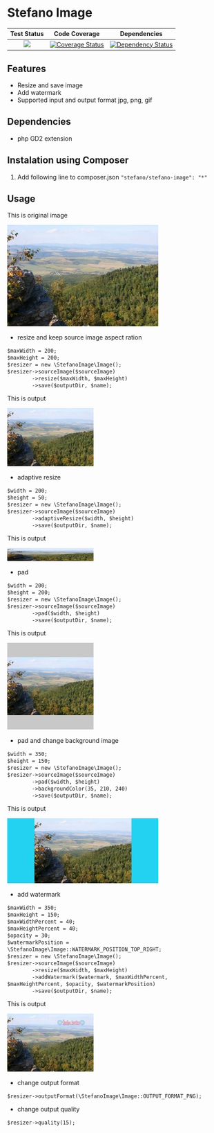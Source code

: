 Stefano Image
=============

| Test Status | Code Coverage | Dependencies |
| :---: | :---: | :---: |
| <a href="https://travis-ci.org/bartko-s/stefano-image"><img src="https://secure.travis-ci.org/bartko-s/stefano-image.png?branch=master" /></a> | <a href='https://coveralls.io/r/bartko-s/stefano-image?branch=master'><img src='https://coveralls.io/repos/bartko-s/stefano-image/badge.png?branch=master' alt='Coverage Status' /></a> | <a href='https://www.versioneye.com/user/projects/51ff632e632bac5343001574'><img src='https://www.versioneye.com/user/projects/51ff632e632bac5343001574/badge.png' alt="Dependency Status" /></a> |

Features
--------
- Resize and save image
- Add watermark
- Supported input and output format jpg, png, gif

Dependencies
------------
- php GD2 extension

Instalation using Composer
--------------------------
1. Add following line to composer.json  ``` "stefano/stefano-image": "*" ```

Usage
-----

This is original image

<img src="./doc/images/source.jpeg" />

- resize and keep source image aspect ration

```
$maxWidth = 200;
$maxHeight = 200;
$resizer = new \StefanoImage\Image();
$resizer->sourceImage($sourceImage)
        ->resize($maxWidth, $maxHeight)
        ->save($outputDir, $name);
```

This is output

<img src="./doc/images/resize.jpeg" />

- adaptive resize

```
$width = 200;
$height = 50;
$resizer = new \StefanoImage\Image();
$resizer->sourceImage($sourceImage)
        ->adaptiveResize($width, $height)
        ->save($outputDir, $name);
```

This is output

<img src="./doc/images/adaptive-resize.jpeg" />

- pad

```
$width = 200;
$height = 200;
$resizer = new \StefanoImage\Image();
$resizer->sourceImage($sourceImage)
        ->pad($width, $height)
        ->save($outputDir, $name);
```

This is output

<img src="./doc/images/pad.jpeg" />

- pad and change background image

```
$width = 350;
$height = 150;
$resizer = new \StefanoImage\Image();
$resizer->sourceImage($sourceImage)
        ->pad($width, $height)
        ->backgroundColor(35, 210, 240)
        ->save($outputDir, $name);
```

This is output

<img src="./doc/images/pad-2.jpeg" />

- add watermark

```
$maxWidth = 350;
$maxHeight = 150;
$maxWidthPercent = 40;
$maxHeightPercent = 40;
$opacity = 30;
$watermarkPosition = \StefanoImage\Image::WATERMARK_POSITION_TOP_RIGHT;
$resizer = new \StefanoImage\Image();
$resizer->sourceImage($sourceImage)
        ->resize($maxWidth, $maxHeight)
        ->addWatermark($watermark, $maxWidthPercent, $maxHeightPercent, $opacity, $watermarkPosition)
        ->save($outputDir, $name);
```

This is output

<img src="./doc/images/watermark.jpeg" />

- change output format

```
$resizer->outputFormat(\StefanoImage\Image::OUTPUT_FORMAT_PNG);
```

- change output quality

```
$resizer->quality(15);
```